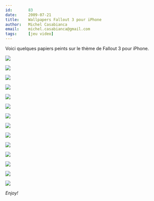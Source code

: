 ```yaml
---
id:       83
date:     2009-07-21
title:    Wallpapers Fallout 3 pour iPhone
author:   Michel Casabianca
email:    michel.casabianca@gmail.com
tags:     [jeu video]
---
```


Voici quelques papiers peints sur le thème de Fallout 3 pour iPhone.

<!--more-->

![](fallout-14.png)

![](fallout-13.png)

![](fallout-12.png)

![](fallout-11.png)

![](fallout-10.png)

![](fallout-9.png)

![](fallout-8.png)

![](fallout-7.png)

![](fallout-6.png)

![](fallout-5.png)

![](fallout-4.png)

![](fallout-3.png)

![](fallout-2.png)

![](fallout-1.png)

*Enjoy!*